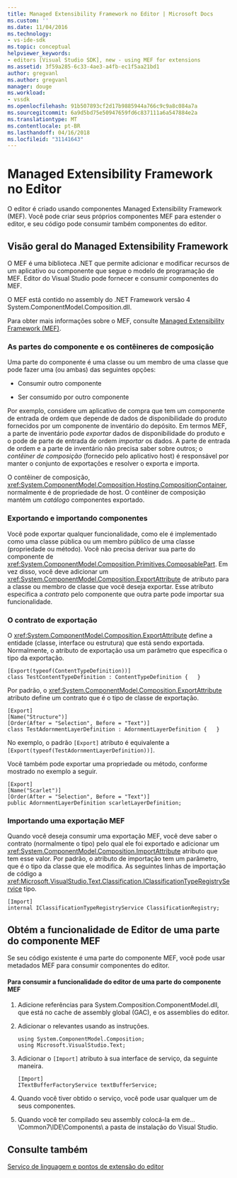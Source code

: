 ```yaml
---
title: Managed Extensibility Framework no Editor | Microsoft Docs
ms.custom: ''
ms.date: 11/04/2016
ms.technology:
- vs-ide-sdk
ms.topic: conceptual
helpviewer_keywords:
- editors [Visual Studio SDK], new - using MEF for extensions
ms.assetid: 3f59a285-6c33-4ae3-a4fb-ec1f5aa21bd1
author: gregvanl
ms.author: gregvanl
manager: douge
ms.workload:
- vssdk
ms.openlocfilehash: 91b507893cf2d17b9885944a766c9c9a8c084a7a
ms.sourcegitcommit: 6a9d5bd75e50947659fd6c837111a6a547884e2a
ms.translationtype: MT
ms.contentlocale: pt-BR
ms.lasthandoff: 04/16/2018
ms.locfileid: "31141643"
---
```

# <a name="managed-extensibility-framework-in-the-editor"></a>Managed Extensibility Framework no Editor
O editor é criado usando componentes Managed Extensibility Framework (MEF). Você pode criar seus próprios componentes MEF para estender o editor, e seu código pode consumir também componentes do editor.  
  
## <a name="overview-of-the-managed-extensibility-framework"></a>Visão geral do Managed Extensibility Framework  
 O MEF é uma biblioteca .NET que permite adicionar e modificar recursos de um aplicativo ou componente que segue o modelo de programação de MEF. Editor do Visual Studio pode fornecer e consumir componentes do MEF.  
  
 O MEF está contido no assembly do .NET Framework versão 4 System.ComponentModel.Composition.dll.  
  
 Para obter mais informações sobre o MEF, consulte [Managed Extensibility Framework (MEF)](/dotnet/framework/mef/index).  
  
### <a name="component-parts-and-composition-containers"></a>As partes do componente e os contêineres de composição  
 Uma parte do componente é uma classe ou um membro de uma classe que pode fazer uma (ou ambas) das seguintes opções:  
  
-   Consumir outro componente  
  
-   Ser consumido por outro componente  
  
 Por exemplo, considere um aplicativo de compra que tem um componente de entrada de ordem que depende de dados de disponibilidade do produto fornecidos por um componente de inventário do depósito. Em termos MEF, a parte de inventário pode *exportar* dados de disponibilidade do produto e o pode de parte de entrada de ordem *importar* os dados. A parte de entrada de ordem e a parte de inventário não precisa saber sobre outros; o *contêiner de composição* (fornecido pelo aplicativo host) é responsável por manter o conjunto de exportações e resolver o exporta e importa.  
  
 O contêiner de composição, <xref:System.ComponentModel.Composition.Hosting.CompositionContainer>, normalmente é de propriedade de host. O contêiner de composição mantém um *catálogo* componentes exportado.  
  
### <a name="exporting-and-importing-component-parts"></a>Exportando e importando componentes  
 Você pode exportar qualquer funcionalidade, como ele é implementado como uma classe pública ou um membro público de uma classe (propriedade ou método). Você não precisa derivar sua parte do componente de <xref:System.ComponentModel.Composition.Primitives.ComposablePart>. Em vez disso, você deve adicionar um <xref:System.ComponentModel.Composition.ExportAttribute> de atributo para a classe ou membro de classe que você deseja exportar. Esse atributo especifica a *contrato* pelo componente que outra parte pode importar sua funcionalidade.  
  
### <a name="the-export-contract"></a>O contrato de exportação  
 O <xref:System.ComponentModel.Composition.ExportAttribute> define a entidade (classe, interface ou estrutura) que está sendo exportada. Normalmente, o atributo de exportação usa um parâmetro que especifica o tipo da exportação.  
  
```  
[Export(typeof(ContentTypeDefinition))]  
class TestContentTypeDefinition : ContentTypeDefinition {   }  
```  
  
 Por padrão, o <xref:System.ComponentModel.Composition.ExportAttribute> atributo define um contrato que é o tipo de classe de exportação.  
  
```  
[Export]  
[Name("Structure")]  
[Order(After = "Selection", Before = "Text")]  
class TestAdornmentLayerDefinition : AdornmentLayerDefinition {   }  
```  
  
 No exemplo, o padrão `[Export]` atributo é equivalente a `[Export(typeof(TestAdornmentLayerDefinition))]`.  
  
 Você também pode exportar uma propriedade ou método, conforme mostrado no exemplo a seguir.  
  
```  
[Export]  
[Name("Scarlet")]  
[Order(After = "Selection", Before = "Text")]  
public AdornmentLayerDefinition scarletLayerDefinition;  
```  
  
### <a name="importing-a-mef-export"></a>Importando uma exportação MEF  
 Quando você deseja consumir uma exportação MEF, você deve saber o contrato (normalmente o tipo) pelo qual ele foi exportado e adicionar um <xref:System.ComponentModel.Composition.ImportAttribute> atributo que tem esse valor. Por padrão, o atributo de importação tem um parâmetro, que é o tipo da classe que ele modifica. As seguintes linhas de importação de código a <xref:Microsoft.VisualStudio.Text.Classification.IClassificationTypeRegistryService> tipo.  
  
```  
[Import]  
internal IClassificationTypeRegistryService ClassificationRegistry;  
```  
  
## <a name="getting-editor-functionality-from-a-mef-component-part"></a>Obtém a funcionalidade de Editor de uma parte do componente MEF  
 Se seu código existente é uma parte do componente MEF, você pode usar metadados MEF para consumir componentes do editor.  
  
#### <a name="to-consume-editor-functionality-from-a-mef-component-part"></a>Para consumir a funcionalidade do editor de uma parte do componente MEF  
  
1.  Adicione referências para System.Composition.ComponentModel.dll, que está no cache de assembly global (GAC), e os assemblies do editor.  
  
2.  Adicionar o relevantes usando as instruções.  
  
    ```  
    using System.ComponentModel.Composition;  
    using Microsoft.VisualStudio.Text;  
    ```  
  
3.  Adicionar o `[Import]` atributo à sua interface de serviço, da seguinte maneira.  
  
    ```  
    [Import]  
    ITextBufferFactoryService textBufferService;  
    ```  
  
4.  Quando você tiver obtido o serviço, você pode usar qualquer um de seus componentes.  
  
5.  Quando você ter compilado seu assembly colocá-la em de... \Common7\IDE\Components\ a pasta de instalação do Visual Studio.  
  
## <a name="see-also"></a>Consulte também  
 [Serviço de linguagem e pontos de extensão do editor](../extensibility/language-service-and-editor-extension-points.md)